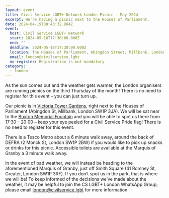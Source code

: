 ```yaml
---
layout: event
title: Civil Service LGBT+ Network London Picnic - May 2024
excerpt: We’re having a picnic next to the Houses of Parliament.
date: 2024-04-19T08:43:32.884Z
event:
  host: Civil Service LGBT+ Network
  start: 2024-05-16T17:30:00.000Z
  end: ""
  deadline: 2024-05-16T17:30:00.000Z
  location: The Houses of Parliament, Abingdon Street, Millbank, London SW1P 3JA
  email: london@civilservice.lgbt
  no-register: Registration is not mandatory
category:
  - london
---
```

As the sun comes out and the weather gets warmer, the London organisers are running picnics on the third Thursday of the month! There is no need to register for this event – you can just turn up.

Our picnic is in [Victoria Tower Gardens](https://eur03.safelinks.protection.outlook.com/?url=https%3A%2F%2Fwww.royalparks.org.uk%2Fvisit%2Fparks%2Fvictoria-tower-gardens&data=05%7C02%7Cross.starkie%40hmrc.gov.uk%7C186b9e88638a43069f8908dc5fd1bb32%7Cac52f73cfd1a4a9a8e7a4a248f3139e1%7C0%7C0%7C638490602141114952%7CUnknown%7CTWFpbGZsb3d8eyJWIjoiMC4wLjAwMDAiLCJQIjoiV2luMzIiLCJBTiI6Ik1haWwiLCJXVCI6Mn0%3D%7C60000%7C%7C%7C&sdata=NkynMe7Ei%2FTS6%2FhbqA4kKhnf3r2xwohSnLwQXNJ3GZc%3D&reserved=0), right next to the Houses of Parliament (Abingdon St, Millbank, London SW1P 3JA). We will be sat near to the [Buxton Memorial Fountain](https://eur03.safelinks.protection.outlook.com/?url=https%3A%2F%2Fen.wikipedia.org%2Fwiki%2FBuxton_Memorial_Fountain&data=05%7C02%7Cross.starkie%40hmrc.gov.uk%7C186b9e88638a43069f8908dc5fd1bb32%7Cac52f73cfd1a4a9a8e7a4a248f3139e1%7C0%7C0%7C638490602141125356%7CUnknown%7CTWFpbGZsb3d8eyJWIjoiMC4wLjAwMDAiLCJQIjoiV2luMzIiLCJBTiI6Ik1haWwiLCJXVCI6Mn0%3D%7C60000%7C%7C%7C&sdata=GC%2Bm7VzvmksOO93ZjoDMUbQ5h1iYigMXZDZZE5%2FhSL4%3D&reserved=0) and you will be able to spot us there from 17:30 – 20:00 – keep your eye peeled for a Civil Service Pride flag! There is no need to register for this event.

There is a Tesco Metro about a 6 minute walk away, around the back of DEFRA (2 Monck St, London SW1P 2BW) if you would like to pick up snacks or drinks for this picnic. Accessible toilets are available at the Marquis of Granby a 3 minute walk away.

In the event of bad weather, we will instead be heading to the aforementioned Marquis of Granby, just off Smith Square (41 Romney St, Greater, London SW1P 3RF). If you don’t spot us in the park, that is where we will be! To keep informed of the decisions we’ve made about the weather, it may be helpful to join the CS LGBT+ London WhatsApp Group; please email [london@civilservice.lgbt](mailto:london@civilservice.lgbt) for more information.